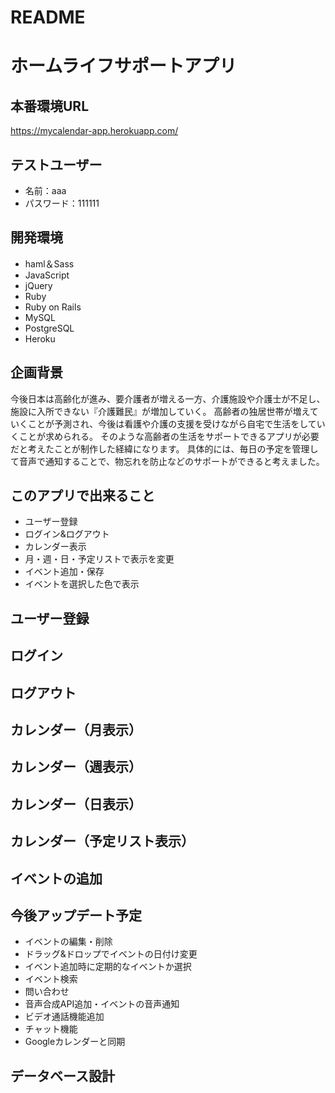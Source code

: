 # README

# ホームライフサポートアプリ

## 本番環境URL
https://mycalendar-app.herokuapp.com/

## テストユーザー
* 名前：aaa
* パスワード：111111

## 開発環境
* haml＆Sass
* JavaScript
* jQuery
* Ruby
* Ruby on Rails
* MySQL
* PostgreSQL
* Heroku

## 企画背景
今後日本は高齢化が進み、要介護者が増える一方、介護施設や介護士が不足し、施設に入所できない『介護難民』が増加していく。
高齢者の独居世帯が増えていくことが予測され、今後は看護や介護の支援を受けながら自宅で生活をしていくことが求められる。
そのような高齢者の生活をサポートできるアプリが必要だと考えたことが制作した経緯になります。
具体的には、毎日の予定を管理して音声で通知することで、物忘れを防止などのサポートができると考えました。

## このアプリで出来ること
* ユーザー登録
* ログイン&ログアウト
* カレンダー表示
* 月・週・日・予定リストで表示を変更
* イベント追加・保存
* イベントを選択した色で表示

## ユーザー登録

## ログイン

## ログアウト

## カレンダー（月表示）

## カレンダー（週表示）

## カレンダー（日表示）

## カレンダー（予定リスト表示）

## イベントの追加

## 今後アップデート予定
* イベントの編集・削除
* ドラッグ&ドロップでイベントの日付け変更
* イベント追加時に定期的なイベントか選択
* イベント検索
* 問い合わせ
* 音声合成API追加・イベントの音声通知
* ビデオ通話機能追加
* チャット機能
* Googleカレンダーと同期

## データベース設計
